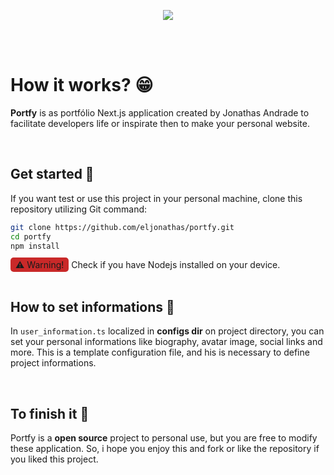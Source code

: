 <p align="center" style="border-radius: 10px">
  <img src="https://i.imgur.com/qTpqtnh.png">
</p>

<br/>
<br/>

# How it works? 😁

**Portfy** is as portfólio Next.js application created by Jonathas Andrade to facilitate developers life or inspirate then to make your personal website. 

<br />

## Get started 🚀

If you want test or use this project in your personal machine, clone this repository utilizing Git command:

```bash
git clone https://github.com/eljonathas/portfy.git
cd portfy
npm install
```

<p style="padding: 3px 8px; border-radius: 5px; background: #c92929; display: inline;">⚠️ Warning!</p> 
Check if you have Nodejs installed on your device.

<br />
<br />

## How to set informations 🔧

In `user_information.ts` localized in **configs dir** on project directory, you can set your personal informations like biography, avatar image, social links and more. This is a template configuration file, and his is necessary to define project informations.

<br />

## To finish it 🙇

Portfy is a **open source** project to personal use, but you are free to modify these application. So, i hope you enjoy this and fork or like the repository if you liked this project. 
